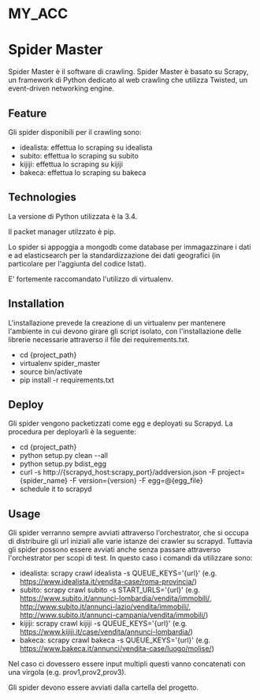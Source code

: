 # MY_ACC
Spider Master
=============

Spider Master è il software di crawling.
Spider Master è basato su Scrapy, un framework di Python dedicato al web crawling che utilizza Twisted, un event-driven networking engine.

Feature
-------

Gli spider disponibili per il crawling sono:

 - idealista: effettua lo scraping su idealista
 - subito: effettua lo scraping su subito
 - kijiji: effettua lo scraping su kijiji
 - bakeca: effettua lo scraping su bakeca

Technologies
------------

La versione di Python utilizzata è la 3.4.

Il packet manager utilzzato è pip.

Lo spider si appoggia a mongodb come database per immagazzinare i dati e ad elasticsearch per la standardizzazione dei dati geografici (in particolare per l'aggiunta del codice Istat).

E' fortemente raccomandato l'utilizzo di virtualenv.

Installation
------------

L'installazione prevede la creazione di un virtualenv per mantenere l'ambiente in cui devono girare gli script isolato, con l'installazione delle librerie necessarie attraverso il file dei requirements.txt.

- cd {project\_path}
- virtualenv spider_master
- source bin/activate
- pip install -r requirements.txt

Deploy
------

Gli spider vengono packetizzati come egg e deployati su Scrapyd.
La procedura per deployarli è la seguente:

 - cd {project\_path}
 - python setup.py clean --all
 - python setup.py bdist\_egg
 - curl -s http://{scrapyd\_host:scrapy\_port}/addversion.json -F project={spider\_name} -F version={version} -F egg=@{egg\_file}
 - schedule it to scrapyd

Usage
-----

Gli spider verranno sempre avviati attraverso l'orchestrator, che si occupa di distribuire gli url iniziali alle varie istanze dei crawler su scrapyd. Tuttavia gli spider possono essere avviati anche senza passare attraverso l'orchestrator per scopi di test.
In questo caso i comandi da utilizzare sono:

 - idealista: scrapy crawl idealista -s QUEUE\_KEYS='{url}' (e.g. https://www.idealista.it/vendita-case/roma-provincia/)
 - subito: scrapy crawl subito -s START\_URLS='{url}' (e.g. https://www.subito.it/annunci-lombardia/vendita/immobili/, http://www.subito.it/annunci-lazio/vendita/immobili/, http://www.subito.it/annunci-campania/vendita/immobili/)
 - kijiji: scrapy crawl kijiji -s QUEUE\_KEYS='{url}' (e.g. https://www.kijiji.it/case/vendita/annunci-lombardia/)
 - bakeca: scrapy crawl bakeca -s QUEUE\_KEYS='{url}' (e.g. https://www.bakeca.it/annunci/vendita-case/luogo/molise/)

Nel caso ci dovessero essere input multipli questi vanno concatenati con una virgola (e.g. prov1,prov2,prov3).

Gli spider devono essere avviati dalla cartella del progetto.
